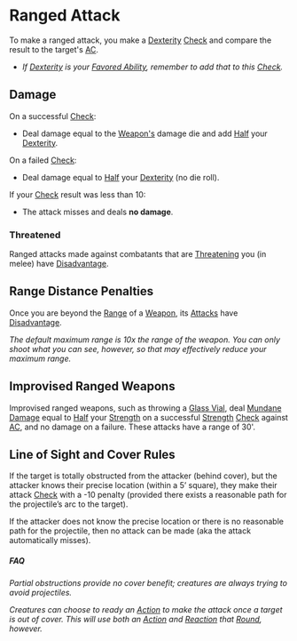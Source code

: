 # Ranged Attack
To make a ranged attack, you make a [Dexterity](../Player%20Characters/Chosen%20Statistics/Dexterity.md) [Check](Check.md) and compare the result to the target's [AC](../Player%20Characters/Derived%20Statistics/Armor%20Class.md).
- *If [Dexterity](../Player%20Characters/Chosen%20Statistics/Dexterity.md) is your [Favored Ability](../Player%20Characters/Favored%20Ability.md), remember to add that to this [Check](Check.md).*
## Damage
On a successful [Check](Check.md):
- Deal damage equal to the [Weapon's](../Items/Weapons.md) damage die and add [Half](../Foreword/Rule%20for%20rules.md#Halving) your [Dexterity](../Player%20Characters/Chosen%20Statistics/Dexterity.md).

On a failed [Check](Check.md):
- Deal damage equal to [Half](../Foreword/Rule%20for%20rules.md#Halving) your [Dexterity](../Player%20Characters/Chosen%20Statistics/Dexterity.md) (no die roll).

If your [Check](Check.md) result was less than 10:
- The attack misses and deals **no damage**.
### Threatened
Ranged attacks made against combatants that are [Threatening](../Conditions/Threatened.md) you (in melee) have [Disadvantage](Dice%20Rolls/Disadvantage.md).
## Range Distance Penalties
Once you are beyond the [Range](../Items/Individual%20Item%20Cards/Weapons/Weapon%20Properties/Ranged%20Property.md) of a [Weapon](../Items/Weapons.md), its [Attacks](Attack.md) have [Disadvantage](Dice%20Rolls/Disadvantage.md).

*The default maximum range is 10x the range of the weapon. You can only shoot what you can see, however, so that may effectively reduce your maximum range.*
## Improvised Ranged Weapons
Improvised ranged weapons, such as throwing a [Glass Vial](../Items/Individual%20Item%20Cards/Gear/10%20Coins/Glass%20Vial.md), deal [Mundane Damage](../Damage%20Types/Mundane%20Damage.md) equal to [Half](../Foreword/Rule%20for%20rules.md#Halving) your [Strength](../Player%20Characters/Chosen%20Statistics/Strength.md) on a successful [Strength](../Player%20Characters/Chosen%20Statistics/Strength.md) [Check](Check.md) against [AC](../Player%20Characters/Derived%20Statistics/Armor%20Class.md), and no damage on a failure. These attacks have a range of 30'.
## Line of Sight and Cover Rules
If the target is totally obstructed from the attacker (behind cover), but the attacker knows their precise location (within a 5’ square), they make their attack [Check](Check.md) with a -10 penalty (provided there exists a reasonable path for the projectile’s arc to the target).

If the attacker does not know the precise location or there is no reasonable path for the projectile, then no attack can be made (aka the attack automatically misses).
##### FAQ
*Partial obstructions provide no cover benefit; creatures are always trying to avoid projectiles.*

*Creatures can choose to ready an [Action](Action.md) to make the attack once a target is out of cover. This will use both an [Action](Action.md) and [Reaction](Reaction.md) that [Round](Round.md), however.*